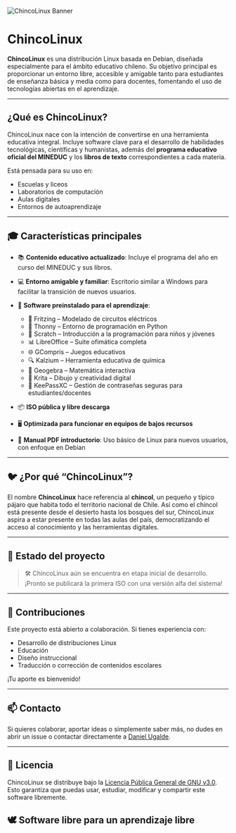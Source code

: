 ![ChincoLinux Banner](./assets/chincolinux-banner.png)

# ChincoLinux

**ChincoLinux** es una distribución Linux basada en Debian, diseñada especialmente para el ámbito educativo chileno. Su objetivo principal es proporcionar un entorno libre, accesible y amigable tanto para estudiantes de enseñanza básica y media como para docentes, fomentando el uso de tecnologías abiertas en el aprendizaje.

---

## ¿Qué es ChincoLinux?

ChincoLinux nace con la intención de convertirse en una herramienta educativa integral. Incluye software clave para el desarrollo de habilidades tecnológicas, científicas y humanistas, además del **programa educativo oficial del MINEDUC** y los **libros de texto** correspondientes a cada materia.

Está pensada para su uso en:
- Escuelas y liceos
- Laboratorios de computación
- Aulas digitales
- Entornos de autoaprendizaje

---

## 🎓 Características principales

- 📚 **Contenido educativo actualizado**: Incluye el programa del año en curso del MINEDUC y sus libros.
- 💻 **Entorno amigable y familiar**: Escritorio similar a Windows para facilitar la transición de nuevos usuarios.
- 🧰 **Software preinstalado para el aprendizaje**:
  - 🔌 Fritzing – Modelado de circuitos eléctricos
  - 🐍 Thonny – Entorno de programación en Python
  - 👾 Scratch – Introducción a la programación para niños y jóvenes
  - 📊 LibreOffice – Suite ofimática completa
  - 🌐 GCompris – Juegos educativos
  - 🔍 Kalzium – Herramienta educativa de química
  - 🧮 Geogebra – Matemática interactiva
  - 🎨 Krita – Dibujo y creatividad digital
  - 🔐 KeePassXC – Gestión de contraseñas seguras para estudiantes/docentes

- 📦 **ISO pública y libre descarga**
- 🖥️ **Optimizada para funcionar en equipos de bajos recursos**
- 📘 **Manual PDF introductorio**: Uso básico de Linux para nuevos usuarios, con enfoque en Debian

---

## 🐦 ¿Por qué “ChincoLinux”?

El nombre **ChincoLinux** hace referencia al **chincol**, un pequeño y típico pájaro que habita todo el territorio nacional de Chile. Así como el chincol está presente desde el desierto hasta los bosques del sur, ChincoLinux aspira a estar presente en todas las aulas del país, democratizando el acceso al conocimiento y las herramientas digitales.

---

## 🚀 Estado del proyecto

> 🛠️ ChincoLinux aún se encuentra en etapa inicial de desarrollo.  
> ¡Pronto se publicará la primera ISO con una versión alfa del sistema!

---

## 🤝 Contribuciones

Este proyecto está abierto a colaboración. Si tienes experiencia con:
- Desarrollo de distribuciones Linux
- Educación
- Diseño instruccional
- Traducción o corrección de contenidos escolares

¡Tu aporte es bienvenido!

---

## 📫 Contacto

Si quieres colaborar, aportar ideas o simplemente saber más, no dudes en abrir un issue o contactar directamente a [Daniel Ugalde](https://github.com/Daniel-um8).

---

## 📝 Licencia

ChincoLinux se distribuye bajo la [Licencia Pública General de GNU v3.0](https://www.gnu.org/licenses/gpl-3.0.html).  
Esto garantiza que puedas usar, estudiar, modificar y compartir este software libremente.


## 🕊️ Software libre para un aprendizaje libre
